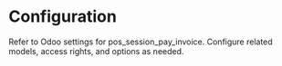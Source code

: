 # Configuration

Refer to Odoo settings for pos_session_pay_invoice. Configure related models, access rights, and options as needed.
